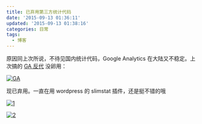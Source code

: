 ```yaml
---
title: 已弃用第三方统计代码
date: '2015-09-13 01:36:11'
updated: '2015-09-13 01:38:16'
categories: 日常
tags:
  - 博客
---
```



原因同上次所说，不待见国内统计代码，Google Analytics 在大陆又不稳定。上次搞的 [GA 反代](https://prinzeugen.net/build-a-reverse-proxy-of-google-analytics/) 没卵用：

[![GA](https://img.blessing.studio/images/2015/09/2015-09-12_09-30-53.png)](https://img.blessing.studio/images/2015/09/2015-09-12_09-30-53.png)

现已弃用。一直在用 wordpress 的 slimstat 插件，还是挺不错的哦

[![1](https://img.blessing.studio/images/2015/09/2015-09-12_09-38-08.png)](https://img.blessing.studio/images/2015/09/2015-09-12_09-38-08.png)

[![2](https://img.blessing.studio/images/2015/09/2015-09-12_09-34-01.png)](https://img.blessing.studio/images/2015/09/2015-09-12_09-34-01.png)



